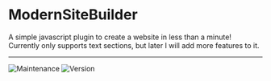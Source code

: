 # ModernSiteBuilder
A simple javascript plugin to create a website in less than a minute! Currently only supports text sections, but later I will add more features to it.

<hr>

<img alt="Maintenance" src="https://img.shields.io/badge/Maintained-yes-green" /> <img alt="Version" src="https://img.shields.io/badge/Version-1.0.0-yellow" />
